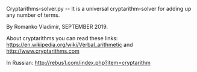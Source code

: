 Cryptarithms-solver.py	 --  It is a universal cryptarithm-solver for adding up any number of terms.

By Romanko Vladimir, SEPTEMBER 2019.

About cryptarithms you can read these links:
https://en.wikipedia.org/wiki/Verbal_arithmetic and http://www.cryptarithms.com 

In Russian:  http://rebus1.com/index.php?item=cryptarithm
